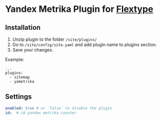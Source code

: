 # Yandex Metrika Plugin for [Flextype](http://flextype.org/)

## Installation
1. Unzip plugin to the folder `/site/plugins/`
2. Go to `/site/config/site.yaml` and add plugin name to plugins section.
3. Save your changes.

Example:
```
...
plugins:
  - sitemap
  - yametrika
```
## Settings

```yaml
enabled: true # or `false` to disable the plugin
id:  # id yandex metrika counter
```
